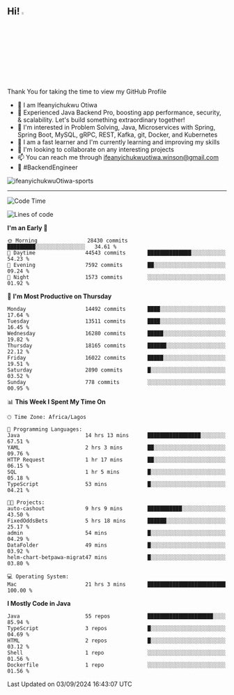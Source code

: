 <!-- BLOG-POST-LIST:START --><!-- BLOG-POST-LIST:END -->

## Hi! <img src="https://media.giphy.com/media/hvRJCLFzcasrR4ia7z/giphy.gif" width="4%"> 

Thank You for taking the time to view my GitHub Profile

- 👋 I am Ifeanyichukwu Otiwa
- 🚀 Experienced Java Backend Pro, boosting app performance, security, & scalability. Let's build something extraordinary together!
- 👀 I'm interested in Problem Solving, Java, Microservices with Spring, Spring Boot, MySQL, gRPC, REST, Kafka, git, Docker, and Kubernetes
- 🌱 I am a fast learner and I'm currently learning and improving my skills
- 💞️ I'm looking to collaborate on any interesting projects
- 📫 You can reach me through ifeanyichukwuotiwa.winson@gmail.com
- 🚀 #BackendEngineer

<p align="left" marginTop="10px"> <img src="https://komarev.com/ghpvc/?username=ifeanyichukwuOtiwa-sports&label=Profile%20views&color=0e75b6&style=for-the-badge" alt="ifeanyichukwuOtiwa-sports" /> </p>

***

<!--START_SECTION:waka-->
![Code Time](http://img.shields.io/badge/Code%20Time-2%2C866%20hrs%2019%20mins-blue)

![Lines of code](https://img.shields.io/badge/From%20Hello%20World%20I%27ve%20Written-20.2%20million%20lines%20of%20code-blue)

**I'm an Early 🐤** 

```text
🌞 Morning                28430 commits       █████████░░░░░░░░░░░░░░░░   34.61 % 
🌆 Daytime                44543 commits       ██████████████░░░░░░░░░░░   54.23 % 
🌃 Evening                7592 commits        ██░░░░░░░░░░░░░░░░░░░░░░░   09.24 % 
🌙 Night                  1573 commits        ░░░░░░░░░░░░░░░░░░░░░░░░░   01.92 % 
```
📅 **I'm Most Productive on Thursday** 

```text
Monday                   14492 commits       ████░░░░░░░░░░░░░░░░░░░░░   17.64 % 
Tuesday                  13511 commits       ████░░░░░░░░░░░░░░░░░░░░░   16.45 % 
Wednesday                16280 commits       █████░░░░░░░░░░░░░░░░░░░░   19.82 % 
Thursday                 18165 commits       ██████░░░░░░░░░░░░░░░░░░░   22.12 % 
Friday                   16022 commits       █████░░░░░░░░░░░░░░░░░░░░   19.51 % 
Saturday                 2890 commits        █░░░░░░░░░░░░░░░░░░░░░░░░   03.52 % 
Sunday                   778 commits         ░░░░░░░░░░░░░░░░░░░░░░░░░   00.95 % 
```


📊 **This Week I Spent My Time On** 

```text
🕑︎ Time Zone: Africa/Lagos

💬 Programming Languages: 
Java                     14 hrs 13 mins      █████████████████░░░░░░░░   67.51 % 
YAML                     2 hrs 3 mins        ██░░░░░░░░░░░░░░░░░░░░░░░   09.76 % 
HTTP Request             1 hr 17 mins        ██░░░░░░░░░░░░░░░░░░░░░░░   06.15 % 
SQL                      1 hr 5 mins         █░░░░░░░░░░░░░░░░░░░░░░░░   05.18 % 
TypeScript               53 mins             █░░░░░░░░░░░░░░░░░░░░░░░░   04.21 % 

🐱‍💻 Projects: 
auto-cashout             9 hrs 9 mins        ███████████░░░░░░░░░░░░░░   43.50 % 
FixedOddsBets            5 hrs 18 mins       ██████░░░░░░░░░░░░░░░░░░░   25.17 % 
admin                    54 mins             █░░░░░░░░░░░░░░░░░░░░░░░░   04.29 % 
DataFolder               49 mins             █░░░░░░░░░░░░░░░░░░░░░░░░   03.92 % 
helm-chart-betpawa-migrat47 mins             █░░░░░░░░░░░░░░░░░░░░░░░░   03.80 % 

💻 Operating System: 
Mac                      21 hrs 3 mins       █████████████████████████   100.00 % 
```

**I Mostly Code in Java** 

```text
Java                     55 repos            █████████████████████░░░░   85.94 % 
TypeScript               3 repos             █░░░░░░░░░░░░░░░░░░░░░░░░   04.69 % 
HTML                     2 repos             █░░░░░░░░░░░░░░░░░░░░░░░░   03.12 % 
Shell                    1 repo              ░░░░░░░░░░░░░░░░░░░░░░░░░   01.56 % 
Dockerfile               1 repo              ░░░░░░░░░░░░░░░░░░░░░░░░░   01.56 % 
```




 Last Updated on 03/09/2024 16:43:07 UTC
<!--END_SECTION:waka-->

<!--
<p align="center">
![trophy](https://github-profile-trophy.vercel.app/?username=ifeanyichukwuOtiwa-sports&theme=onedark) (https://github.com/ryo-ma/github-profile-trophy)
</p>
-->

<!---
ifeanyi-otiwa/ifeanyi-otiwa is a ✨ special ✨ repository because its `README.md` (this file) appears on your GitHub profile.
You can click the Preview link to take a look at your changes.
--->
